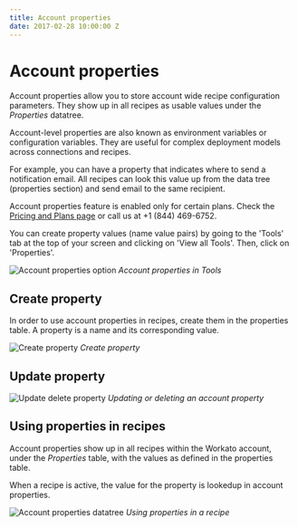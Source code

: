 ```yaml
---
title: Account properties
date: 2017-02-28 10:00:00 Z
---
```


# Account properties
Account properties allow you to store account wide recipe configuration parameters. They show up in all recipes as usable values under the *Properties* datatree.

Account-level properties are also known as environment variables or configuration variables. They are useful for complex deployment models across connections and recipes.

For example, you can have a property that indicates where to send a notification email. All recipes can look this value up from the data tree (properties section) and send email to the same recipient.

Account properties feature is enabled only for certain plans. Check the [Pricing and Plans page](https://www.workato.com/pricing?audience=general) or call us at +1 (844) 469-6752.

You can create property values (name value pairs) by going to the 'Tools' tab at the top of your screen and clicking on 'View all Tools'. Then, click on 'Properties'.

![Account properties option](~@img/features/account-properties/account-properties-nav.gif)
*Account properties in Tools*

## Create property
In order to use account properties in recipes, create them in the properties table. A property is a name and its corresponding value.

![Create property](~@img/features/account-properties/create-property.gif)
*Create property*

## Update property

![Update delete property](~@img/features/account-properties/update-delete-property.gif)
*Updating or deleting an account property*

## Using properties in recipes
Account properties show up in all recipes within the Workato account, under the *Properties* table, with the values as defined in the properties table.

When a recipe is active, the value for the property is lookedup in account properties.

![Account properties datatree](~@img/features/account-properties/account_properties_datatree.png)
*Using properties in a recipe*
